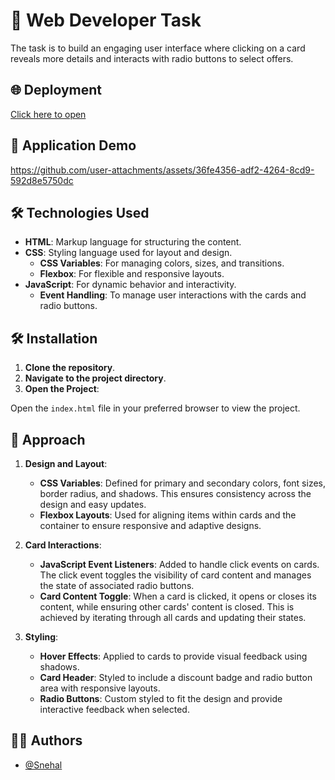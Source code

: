 # 🧩 Web Developer Task 

The task is to build an engaging user interface where clicking on a card reveals more details and interacts with radio buttons to select offers.

## 🌐 Deployment

[Click here to open](https://snehal-salvi.github.io/proveway-task)

## 📸 Application Demo



https://github.com/user-attachments/assets/36fe4356-adf2-4264-8cd9-592d8e5750dc


## 🛠️ Technologies Used 

 - **HTML**: Markup language for structuring the content.
- **CSS**: Styling language used for layout and design.
  - **CSS Variables**: For managing colors, sizes, and transitions.
  - **Flexbox**: For flexible and responsive layouts.
- **JavaScript**: For dynamic behavior and interactivity.
  - **Event Handling**: To manage user interactions with the cards and radio buttons.


## 🛠️ Installation 

1. **Clone the repository**.
2. **Navigate to the project directory**.
3. **Open the Project**:

  Open the `index.html` file in your preferred browser to view the project.


## 📖 Approach 

1. **Design and Layout**:
   - **CSS Variables**: Defined for primary and secondary colors, font sizes, border radius, and shadows. This ensures consistency across the design and easy updates.
   - **Flexbox Layouts**: Used for aligning items within cards and the container to ensure responsive and adaptive designs.

2. **Card Interactions**:
   - **JavaScript Event Listeners**: Added to handle click events on cards. The click event toggles the visibility of card content and manages the state of associated radio buttons.
   - **Card Content Toggle**: When a card is clicked, it opens or closes its content, while ensuring other cards' content is closed. This is achieved by iterating through all cards and updating their states.

3. **Styling**:
   - **Hover Effects**: Applied to cards to provide visual feedback using shadows.
   - **Card Header**: Styled to include a discount badge and radio button area with responsive layouts.
   - **Radio Buttons**: Custom styled to fit the design and provide interactive feedback when selected.


## 👩‍💻 Authors

- [@Snehal](https://github.com/Snehal-Salvi)





